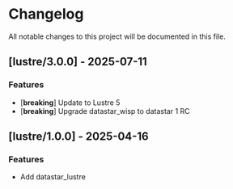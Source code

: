 # Changelog

All notable changes to this project will be documented in this file.

## [lustre/3.0.0] - 2025-07-11

### Features

- [**breaking**] Update to Lustre 5
- [**breaking**] Upgrade datastar_wisp to datastar 1 RC

## [lustre/1.0.0] - 2025-04-16

### Features

- Add datastar_lustre

<!-- generated by git-cliff -->
